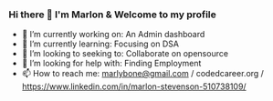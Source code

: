 ### Hi there 👋 I'm Marlon & Welcome to my profile

- 🔭 I’m currently working on: An Admin dashboard
- 🌱 I’m currently learning: Focusing on DSA
- 👯 I’m looking to seeking to: Collaborate on opensource
- 🤔 I’m looking for help with: Finding Employment
- 📫 How to reach me: marlybone@gmail.com / codedcareer.org / https://www.linkedin.com/in/marlon-stevenson-510738109/

